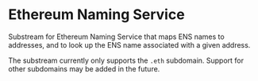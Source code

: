 # Ethereum Naming Service

Substream for Ethereum Naming Service that maps ENS names to addresses, and to look up the ENS name associated with a given address.

The substream currently only supports the `.eth` subdomain. Support for other subdomains may be added in the future.
